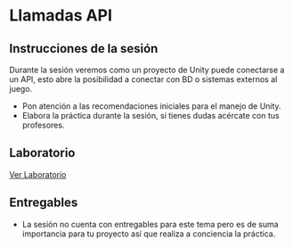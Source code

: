 # Llamadas API

## Instrucciones de la sesión
Durante la sesión veremos como un proyecto de Unity puede conectarse a un API, esto abre la posibilidad a conectar con BD o sistemas externos al juego.

- Pon atención a las recomendaciones iniciales para el manejo de Unity.
- Elabora la práctica durante la sesión, si tienes dudas acércate con tus profesores.


## Laboratorio
[Ver Laboratorio](/graphics/labs/guides/2_api_calls_unity.md)

## Entregables
- La sesión no cuenta con entregables para este tema pero es de suma importancia para tu proyecto así que realiza a conciencia la práctica.
